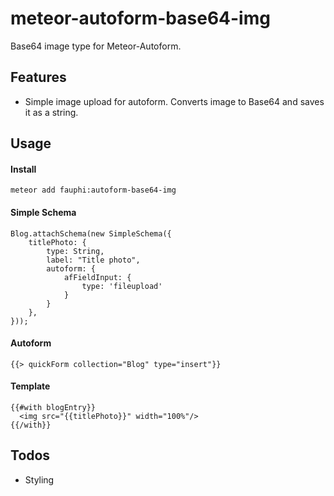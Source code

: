 # meteor-autoform-base64-img
Base64 image type for Meteor-Autoform.

## Features

* Simple image upload for autoform. Converts image to Base64 and saves it as a string.

## Usage

#### Install
```
meteor add fauphi:autoform-base64-img
```
#### Simple Schema
```
Blog.attachSchema(new SimpleSchema({
    titlePhoto: {
        type: String,
        label: "Title photo",
        autoform: {
            afFieldInput: {
                type: 'fileupload'
            }
        }
    }, 
}));
```

#### Autoform
```
{{> quickForm collection="Blog" type="insert"}}
```

#### Template
```
{{#with blogEntry}}
  <img src="{{titlePhoto}}" width="100%"/>
{{/with}}
```

## Todos

* Styling
